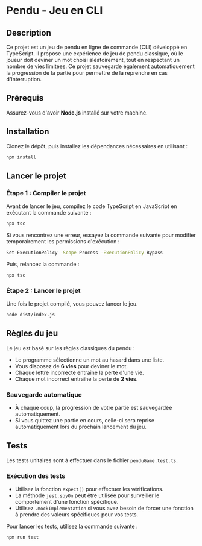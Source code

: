 # Pendu - Jeu en CLI

## Description

Ce projet est un jeu de pendu en ligne de commande (CLI) développé en TypeScript. Il propose une expérience de jeu de pendu classique, où le joueur doit deviner un mot choisi aléatoirement, tout en respectant un nombre de vies limitées. Ce projet sauvegarde également automatiquement la progression de la partie pour permettre de la reprendre en cas d'interruption.

## Prérequis

Assurez-vous d'avoir **Node.js** installé sur votre machine.

## Installation

Clonez le dépôt, puis installez les dépendances nécessaires en utilisant :

```bash
npm install
```

## Lancer le projet

### Étape 1 : Compiler le projet

Avant de lancer le jeu, compilez le code TypeScript en JavaScript en exécutant la commande suivante :

```bash
npx tsc
```

Si vous rencontrez une erreur, essayez la commande suivante pour modifier temporairement les permissions d'exécution :

```bash
Set-ExecutionPolicy -Scope Process -ExecutionPolicy Bypass
```

Puis, relancez la commande :

```bash
npx tsc
```

### Étape 2 : Lancer le projet

Une fois le projet compilé, vous pouvez lancer le jeu.

```bash
node dist/index.js
```

## Règles du jeu

Le jeu est basé sur les règles classiques du pendu :

- Le programme sélectionne un mot au hasard dans une liste.
- Vous disposez de **6 vies** pour deviner le mot.
- Chaque lettre incorrecte entraîne la perte d'une vie.
- Chaque mot incorrect entraîne la perte de **2 vies**.

### Sauvegarde automatique

- À chaque coup, la progression de votre partie est sauvegardée automatiquement.
- Si vous quittez une partie en cours, celle-ci sera reprise automatiquement lors du prochain lancement du jeu.

## Tests

Les tests unitaires sont à effectuer dans le fichier `penduGame.test.ts`.

### Exécution des tests

- Utilisez la fonction `expect()` pour effectuer les vérifications.
- La méthode `jest.spyOn` peut être utilisée pour surveiller le comportement d'une fonction spécifique.
- Utilisez `.mockImplementation` si vous avez besoin de forcer une fonction à prendre des valeurs spécifiques pour vos tests.

Pour lancer les tests, utilisez la commande suivante :

```bash
npm run test
```
